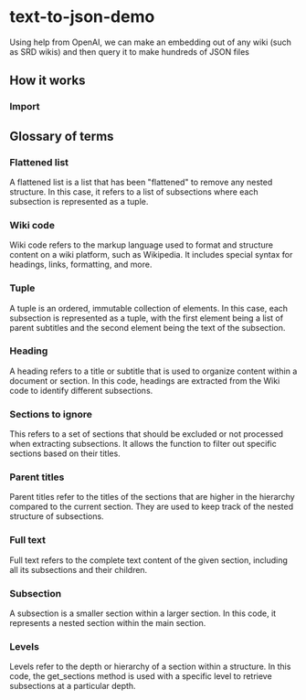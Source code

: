 # text-to-json-demo

Using help from OpenAI, we can make an embedding out of any wiki (such as SRD wikis) and then query it to make hundreds of JSON files

## How it works

### Import



## Glossary of terms

### Flattened list

A flattened list is a list that has been "flattened" to remove any nested structure. In this case, it refers to a list of subsections where each subsection is represented as a tuple.

### Wiki code

Wiki code refers to the markup language used to format and structure content on a wiki platform, such as Wikipedia. It includes special syntax for headings, links, formatting, and more.

### Tuple

A tuple is an ordered, immutable collection of elements. In this case, each subsection is represented as a tuple, with the first element being a list of parent subtitles and the second element being the text of the subsection.

### Heading

A heading refers to a title or subtitle that is used to organize content within a document or section. In this code, headings are extracted from the Wiki code to identify different subsections.

### Sections to ignore

This refers to a set of sections that should be excluded or not processed when extracting subsections. It allows the function to filter out specific sections based on their titles.

### Parent titles

Parent titles refer to the titles of the sections that are higher in the hierarchy compared to the current section. They are used to keep track of the nested structure of subsections.

### Full text

Full text refers to the complete text content of the given section, including all its subsections and their children.

### Subsection

A subsection is a smaller section within a larger section. In this code, it represents a nested section within the main section.

### Levels

Levels refer to the depth or hierarchy of a section within a structure. In this code, the get_sections method is used with a specific level to retrieve subsections at a particular depth.
